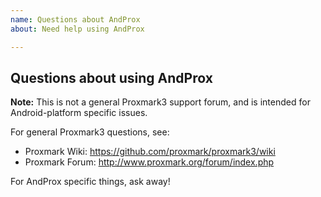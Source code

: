 ```yaml
---
name: Questions about AndProx
about: Need help using AndProx

---
```


## Questions about using AndProx

**Note:** This is not a general Proxmark3 support forum, and is intended for Android-platform specific issues.

For general Proxmark3 questions, see:
 - Proxmark Wiki: https://github.com/proxmark/proxmark3/wiki 
 - Proxmark Forum: http://www.proxmark.org/forum/index.php

For AndProx specific things, ask away!
